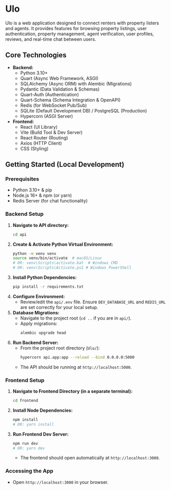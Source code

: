 # Ulo

Ulo is a web application designed to connect renters with property listers and agents. It provides features for browsing property listings, user authentication, property management, agent verification, user profiles, reviews, and real-time chat between users.

## Core Technologies

*   **Backend:**
    *   Python 3.10+
    *   Quart (Async Web Framework, ASGI)
    *   SQLAlchemy (Async ORM) with Alembic (Migrations)
    *   Pydantic (Data Validation & Schemas)
    *   Quart-Auth (Authentication)
    *   Quart-Schema (Schema Integration & OpenAPI)
    *   Redis (for WebSocket Pub/Sub)
    *   SQLite (Default Development DB) / PostgreSQL (Production)
    *   Hypercorn (ASGI Server)
*   **Frontend:**
    *   React (UI Library)
    *   Vite (Build Tool & Dev Server)
    *   React Router (Routing)
    *   Axios (HTTP Client)
    *   CSS (Styling)

## Getting Started (Local Development)

### Prerequisites

*   Python 3.10+ & pip
*   Node.js 16+ & npm (or yarn)
*   Redis Server (for chat functionality)

### Backend Setup

1.  **Navigate to API directory:**
    ```bash
    cd api
    ```
2.  **Create & Activate Python Virtual Environment:**
    ```bash
    python -m venv venv
    source venv/bin/activate  # macOS/Linux
    # OR: venv\Scripts\activate.bat  # Windows CMD
    # OR: venv\Scripts\Activate.ps1 # Windows PowerShell
    ```
3.  **Install Python Dependencies:**
    ```bash
    pip install -r requirements.txt
    ```
4.  **Configure Environment:**
    *   Review/edit the `api/.env` file. Ensure `DEV_DATABASE_URL` and `REDIS_URL` are set correctly for your local setup.
5.  **Database Migrations:**
    *   Navigate to the project root (`cd ..` if you are in `api/`).
    *   Apply migrations:
        ```bash
        alembic upgrade head
        ```
6.  **Run Backend Server:**
    *   From the project root directory (`Ulo/`):
        ```bash
        hypercorn api.app:app --reload --bind 0.0.0.0:5000
        ```
    *   The API should be running at `http://localhost:5000`.

### Frontend Setup

1.  **Navigate to Frontend Directory (in a separate terminal):**
    ```bash
    cd frontend
    ```
2.  **Install Node Dependencies:**
    ```bash
    npm install
    # OR: yarn install
    ```
3.  **Run Frontend Dev Server:**
    ```bash
    npm run dev
    # OR: yarn dev
    ```
    *   The frontend should open automatically at `http://localhost:3000`.

### Accessing the App

*   Open `http://localhost:3000` in your browser.